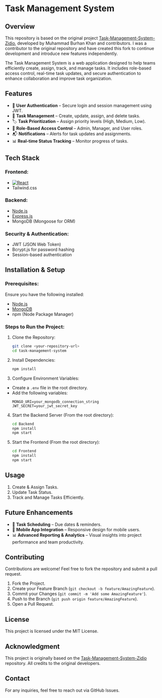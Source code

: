 # Task Management System

## Overview

This repository is based on the original project [Task-Management-System-Zidio](https://github.com/bk110306/Task-Management-System-Zidio), developed by Muhammad Burhan Khan and contributors. I was a contributor to the original repository and have created this fork to continue development and introduce new features independently.

The Task Management System is a web application designed to help teams efficiently create, assign, track, and manage tasks. It includes role-based access control, real-time task updates, and secure authentication to enhance collaboration and improve task organization.

## Features

* 🔐 **User Authentication** – Secure login and session management using JWT.
* 📝 **Task Management** – Create, update, assign, and delete tasks.
* 🏷 **Task Prioritization** – Assign priority levels (High, Medium, Low).
* 👥 **Role-Based Access Control** – Admin, Manager, and User roles.
* 📬 **Notifications** – Alerts for task updates and assignments.
* 📊 **Real-time Status Tracking** – Monitor progress of tasks.

## Tech Stack

### Frontend:
* [![React][React.js]][React-url]
* Tailwind.css

### Backend:
* [Node.js](https://nodejs.org/)
* [Express.js](https://expressjs.com/)
* MongoDB (Mongoose for ORM)

### Security & Authentication:
* JWT (JSON Web Token)
* Bcrypt.js for password hashing
* Session-based authentication

## Installation & Setup

### Prerequisites:

Ensure you have the following installed:

* [Node.js](https://nodejs.org/)
* [MongoDB](https://www.mongodb.com/docs/manual/tutorial/install-mongodb-on-windows/)
* npm (Node Package Manager)

### Steps to Run the Project:

1. Clone the Repository:
    ```sh
    git clone <your-repository-url>
    cd task-management-system
    ```

2. Install Dependencies:
    ```sh
    npm install
    ```

3. Configure Environment Variables:

* Create a `.env` file in the root directory.
* Add the following variables:
    ```
    MONGO_URI=your_mongodb_connection_string
    JWT_SECRET=your_jwt_secret_key
    ```

4. Start the Backend Server (From the root directory):
    ```sh
    cd Backend
    npm install
    npm start
    ```

5. Start the Frontend (From the root directory):
    ```sh
    cd Frontend
    npm install
    npm start
    ```

## Usage
1. Create & Assign Tasks.
2. Update Task Status.
3. Track and Manage Tasks Efficiently.

## Future Enhancements

* 📅 **Task Scheduling** – Due dates & reminders.
* 📱 **Mobile App Integration** – Responsive design for mobile users.
* 📊 **Advanced Reporting & Analytics** – Visual insights into project performance and team productivity.

## Contributing

Contributions are welcome! Feel free to fork the repository and submit a pull request.

1. Fork the Project.
2. Create your Feature Branch (`git checkout -b feature/AmazingFeature`).
3. Commit your Changes (`git commit -m 'Add some AmazingFeature'`).
4. Push to the Branch (`git push origin feature/AmazingFeature`).
5. Open a Pull Request.

## License

This project is licensed under the MIT License.

## Acknowledgment

This project is originally based on the [Task-Management-System-Zidio](https://github.com/bk110306/Task-Management-System-Zidio) repository. All credits to the original developers.

## Contact

For any inquiries, feel free to reach out via GitHub Issues.

<!-- MARKDOWN LINKS & IMAGES -->
[React.js]: https://img.shields.io/badge/React-20232A?style=for-the-badge&logo=react&logoColor=61DAFB
[React-url]: https://reactjs.org/
